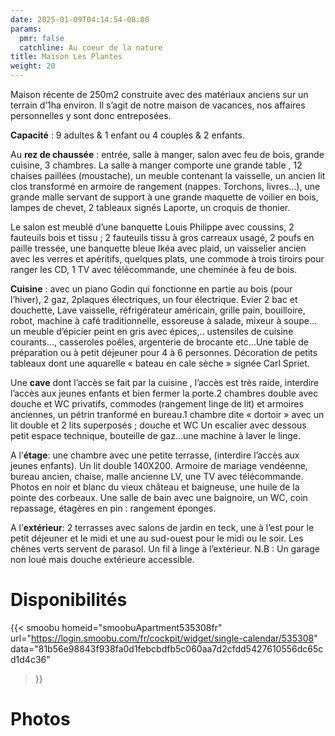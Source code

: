 ```yaml
---
date: 2025-01-09T04:14:54-08:00
params:
  pmr: false
  catchline: Au coeur de la nature
title: Maison Les Plantes
weight: 20
---
```


Maison récente de 250m2 construite avec des matériaux anciens sur un terrain d’1ha environ. Il s’agit de notre maison de vacances, nos affaires personnelles y sont donc entreposées.

**Capacité** : 9 adultes & 1 enfant ou 4 couples & 2 enfants.

Au **rez de chaussée** : entrée, salle à manger, salon avec feu de bois, grande cuisine, 3 chambres. La salle à manger comporte une grande table , 12 chaises paillées (moustache), un meuble contenant la vaisselle, un ancien lit clos transformé en armoire de rangement (nappes. Torchons, livres…), une grande malle servant de support à une grande maquette de voilier en bois, lampes de chevet, 2 tableaux signés Laporte, un croquis de thonier.

Le salon est meublé d’une banquette Louis Philippe avec coussins, 2 fauteuils bois et tissu ; 2 fauteuils tissu à gros carreaux usagé, 2 poufs en paille tressée, une banquette bleue Ikéa avec plaid, un vaisselier ancien avec les verres et apéritifs, quelques plats, une commode à trois tiroirs pour ranger les CD, 1 TV avec télécommande, une cheminée à feu de bois.

**Cuisine** : avec un piano Godin qui fonctionne en partie au bois (pour l’hiver), 2 gaz, 2plaques électriques, un four électrique. Evier 2 bac et douchette, Lave vaisselle, réfrigérateur américain, grille pain, bouilloire, robot, machine à café traditionnelle, essoreuse à salade, mixeur à soupe…un meuble d’épicier peint en gris avec épices,.. ustensiles de cuisine courants…, casseroles poêles, argenterie de brocante etc…Une table de préparation ou à petit déjeuner pour 4 à 6 personnes. Décoration de petits tableaux dont une aquarelle « bateau en cale sèche » signée Carl Spriet.

Une **cave** dont l’accès se fait par la cuisine , l’accès est très raide, interdire l’accès aux jeunes enfants et bien fermer la porte.2 chambres double avec douche et WC privatifs, commodes (rangement linge de lit) et armoires anciennes, un pétrin tranformé en bureau.1 chambre dite « dortoir » avec un lit double et 2 lits superposés ; douche et WC Un escalier avec dessous petit espace technique, bouteille de gaz…une machine à laver le linge.

A l’**étage**: une chambre avec une petite terrasse, (interdire l’accès aux jeunes enfants). Un lit double 140X200. Armoire de mariage vendéenne, bureau ancien, chaise, malle ancienne LV, une TV avec télécommande. Photos en noir et blanc du vieux château et baigneuse, une huile de la pointe des corbeaux. Une salle de bain avec une baignoire, un WC, coin repassage, étagères en pin : rangement éponges.

A l’**extérieur**: 2 terrasses avec salons de jardin en teck, une à l’est pour le petit déjeuner et le midi et une au sud-ouest pour le midi ou le soir. Les chênes verts servent de parasol. Un fil à linge à l’extérieur. N.B : Un garage non loué mais douche extérieure accessible.

# Disponibilités

{{< smoobu 
homeid="smoobuApartment535308fr" 
url="https://login.smoobu.com/fr/cockpit/widget/single-calendar/535308"
data="81b56e98843f938fa0d1febcbdfb5c060aa7d2cfdd5427610556dc65cd1d4c36"
>}}

# Photos